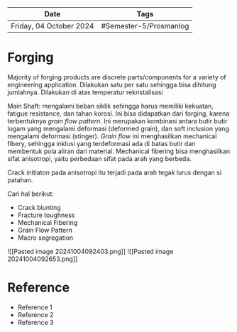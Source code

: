 | Date                    | Tags                   |
| ----------------------- | ---------------------- |
| Friday, 04 October 2024 | #Semester-5/Prosmanlog |

# Forging
Majority of forging products are discrete parts/components for a variety of engineering application. Dilakukan satu per satu sehingga bisa dihitung jumlahnya. Dilakukan di atas temperatur rekristalisasi

Main Shaft: mengalami beban siklik sehingga harus memiliki kekuatan, fatigue resistance, dan tahan korosi. Ini bisa didapatkan dari forging, karena terbentuknya *grain flow pattern*. Ini merupakan kombinasi antara butir butir logam yang mengalami deformasi (deformed grain), dan soft inclusion yang mengalami deformasi (stinger). *Grain flow* ini menghasilkan mechanical fibery, sehingga inklusi yang terdeformasi ada di batas butir dan membentuk pola aliran dari material. Mechanical fibering bisa menghasilkan sifat anisotropi, yaitu perbedaan sifat pada arah yang berbeda. 

Crack initiaton pada anisotropi itu terjadi pada arah tegak lurus dengan si patahan. 

Cari hal berikut:
- Crack blunting
- Fracture toughness
- Mechanical Fibering
- Grain Flow Pattern
- Macro segregation

![[Pasted image 20241004092403.png]]
![[Pasted image 20241004092653.png]]

# Reference
- Reference 1
- Reference 2
- Reference 3

